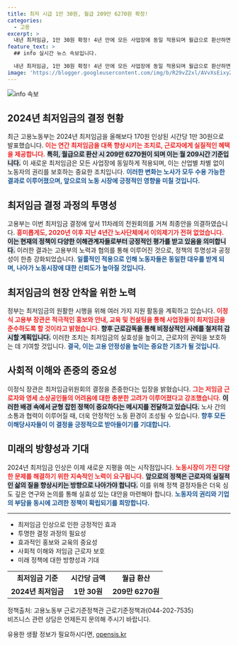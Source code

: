 ```yaml
---
title: 최저 시급 1만 30원, 월급 209만 6270원 확정!
categories:
  - 고용
excerpt: >
  내년 최저임금, 1만 30원 확정! 4년 만에 모든 사업장에 동일 적용되며 월급으로 환산하면 209만6270원. 사업 활성화를 위한 정부의 홍보와 감독이 본격 시작됩니다. 클릭해서 더 자세히 알아보세요!
feature_text: >
  ## info 실시간 뉴스 속보입니다.

  내년 최저임금, 1만 30원 확정! 4년 만에 모든 사업장에 동일 적용되며 월급으로 환산하면 209만6270원. 사업 활성화를 위한 정부의 홍보와 감독이 본격 시작됩니다. 클릭해서 더 자세히 알아보세요!
image: 'https://blogger.googleusercontent.com/img/b/R29vZ2xl/AVvXsEixyZcFfHzMRdzZMjFBmAUKJYCLCGyLL1o632UiGVXcaFdKo_bkvkuCioo0uUKlGfBVcT3P84aROyZIXSBEx3Aw5nCQ3pTgDom1WDC4m8eifvWiAmWEEVb4x6G_l8C0QH225ldMjyaFvpxGEBGNO37VmDTDMHGhJPq73UglMfDca1-0aw/s1600/blogspot.png'
---
```


<p><img src="https://blogger.googleusercontent.com/img/b/R29vZ2xl/AVvXsEixyZcFfHzMRdzZMjFBmAUKJYCLCGyLL1o632UiGVXcaFdKo_bkvkuCioo0uUKlGfBVcT3P84aROyZIXSBEx3Aw5nCQ3pTgDom1WDC4m8eifvWiAmWEEVb4x6G_l8C0QH225ldMjyaFvpxGEBGNO37VmDTDMHGhJPq73UglMfDca1-0aw/s1600/blogspot.png" alt="info 속보" /></p>

<h2 data-ke-size="size26">2024년 최저임금의 결정 현황</h2>

<p data-ke-size="size16"></p>

<p>최근 고용노동부는 2024년 최저임금을 올해보다 170원 인상된 시간당 1만 30원으로 발표했습니다. <b><span style="color: #ee2323;">이는 연간 최저임금을 대폭 향상시키는 조치로, 근로자에게 실질적인 혜택을 제공합니다.</span></b> <b><span style="background-color: #21538527;">특히, 월급으로 환산 시 209만 6270원이 되며 이는 월 209시간 기준입니다.</span></b> 이 새로운 최저임금은 모든 사업장에 동일하게 적용되며, 이는 산업별 차별 없이 노동자의 권리를 보호하는 중요한 조치입니다. <b><span style="color: #1a5490;">이러한 변화는 노사가 모두 수용 가능한 결과로 이루어졌으며, 앞으로의 노동 시장에 긍정적인 영향을 미칠 것입니다.</span></b></p>

<h2 data-ke-size="size26">최저임금 결정 과정의 투명성</h2>

<p data-ke-size="size16"></p>

<p>고용부는 이번 최저임금 결정에 앞서 11차례의 전원회의를 거쳐 최종안을 의결하였습니다. <b><span style="color: #ee2323;">흥미롭게도, 2020년 이후 지난 4년간 노사단체에서 이의제기가 전혀 없었습니다.</span></b> <b><span style="background-color: #21538527;">이는 현재의 정책이 다양한 이해관계자들로부터 긍정적인 평가를 받고 있음을 의미합니다.</span></b> 이러한 결과는 고용부의 노력과 협의를 통해 이루어진 것으로, 정책의 투명성과 공정성이 한층 강화되었습니다. <b><span style="color: #1a5490;">일률적인 적용으로 인해 노동자들은 동일한 대우를 받게 되며, 나아가 노동시장에 대한 신뢰도가 높아질 것입니다.</span></b></p>

<h2 data-ke-size="size26">최저임금의 현장 안착을 위한 노력</h2>

<p data-ke-size="size16"></p>

<p>정부는 최저임금의 원활한 시행을 위해 여러 가지 지원 활동을 계획하고 있습니다. <b><span style="color: #ee2323;">이정식 고용부 장관은 적극적인 홍보와 안내, 교육 및 컨설팅을 통해 사업장들이 최저임금을 준수하도록 할 것이라고 밝혔습니다.</span></b> <b><span style="background-color: #21538527;">향후 근로감독을 통해 비정상적인 사례를 철저히 감시할 계획입니다.</span></b> 이러한 조치는 최저임금의 실효성을 높이고, 근로자의 권익을 보호하는 데 기여할 것입니다. <b><span style="color: #1a5490;">결국, 이는 고용 안정성을 높이는 중요한 기초가 될 것입니다.</span></b></p>

<h2 data-ke-size="size26">사회적 이해와 존중의 중요성</h2>

<p data-ke-size="size16"></p>

<p>이정식 장관은 최저임금위원회의 결정을 존중한다는 입장을 밝혔습니다. <b><span style="color: #ee2323;">그는 저임금 근로자와 영세 소상공인들의 어려움에 대한 충분한 고려가 이루어졌다고 강조했습니다.</span></b> <b><span style="background-color: #21538527;">이러한 배경 속에서 균형 잡힌 정책이 중요하다는 메시지를 전달하고 있습니다.</span></b> 노사 간의 소통과 협력이 이루어질 때, 더욱 안정적인 노동 환경이 조성될 수 있습니다. <b><span style="color: #1a5490;">향후 모든 이해당사자들이 이 결정을 긍정적으로 받아들이기를 기대합니다.</span></b></p>

<h2 data-ke-size="size26">미래의 방향성과 기대</h2>

<p data-ke-size="size16"></p>

<p>2024년 최저임금 인상은 이제 새로운 지평을 여는 시작점입니다. <b><span style="color: #ee2323;">노동시장이 가진 다양한 문제를 해결하기 위한 지속적인 노력이 요구됩니다.</span></b> <b><span style="background-color: #21538527;">앞으로의 정책은 근로자의 실질적인 삶의 질을 향상시키는 방향으로 나아가야 합니다.</span></b> 이를 위해 정책 결정자들은 더욱 심도 깊은 연구와 논의를 통해 실효성 있는 대안을 마련해야 합니다. <b><span style="color: #1a5490;">노동자의 권리와 기업의 부담을 동시에 고려한 정책이 확립되기를 희망합니다.</span></b></p>

<p data-ke-size="size16"></p>

<hr>

<ul>
    <li>최저임금 인상으로 인한 긍정적인 효과</li>
    <li>투명한 결정 과정의 필요성</li>
    <li>효과적인 홍보와 교육의 중요성</li>
    <li>사회적 이해와 저임금 근로자 보호</li>
    <li>미래 정책에 대한 방향성과 기대</li>
</ul>

<p data-ke-size="size16"></p>

<table>
    <tr>
        <td style="text-align: center; height: 17px;"><b>최저임금 기준</b></td>
        <td style="text-align: center; height: 17px;"><b>시간당 금액</b></td>
        <td style="text-align: center; height: 17px;"><b>월급 환산</b></td>
    </tr>
    <tr>
        <td style="text-align: center; height: 17px;"><b>2024년 최저임금</b></td>
        <td style="text-align: center; height: 17px;"><b>1만 30원</b></td>
        <td style="text-align: center; height: 17px;"><b>209만 6270원</b></td>
    </tr>
</table>

<p data-ke-size="size16"></p>

<p>정책출처: 고용노동부 근로기준정책관 근로기준정책과(044-202-7535)<br />
비즈니스 관련 상담은 언제든지 문의해 주시기 바랍니다.</p>
유용한 생활 정보가 필요하시다면, <a href="https://opensis.kr" rel="dofollow">opensis.kr</a>


